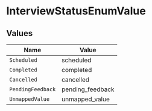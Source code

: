 # InterviewStatusEnumValue


## Values

| Name              | Value             |
| ----------------- | ----------------- |
| `Scheduled`       | scheduled         |
| `Completed`       | completed         |
| `Cancelled`       | cancelled         |
| `PendingFeedback` | pending_feedback  |
| `UnmappedValue`   | unmapped_value    |